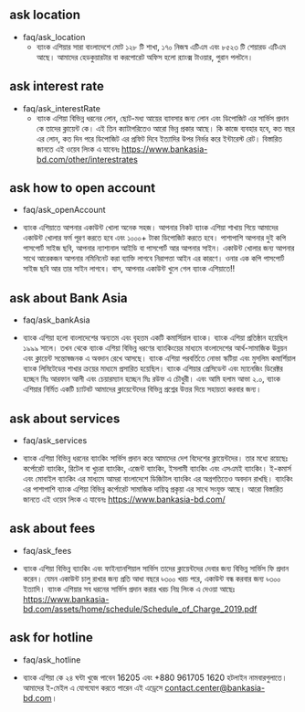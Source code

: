 ## ask location
* faq/ask_location
  - ব্যাংক এশিয়ার সারা বাংলাদেশে মোট ১২৮ টি শাখা, ১৭০ নিজস্ব এটিএম এবং ৮৫২৩ টি শেয়ারড এটিএম আছে। আমাদের হেডকুয়ারটার বা করপোরেট অফিস হলো র‍্যাংক্স টাওয়ার, পুরান পলটনে। 

## ask interest rate
* faq/ask_interestRate
  - ব্যাংক এশিয়া বিভিন্ন ধরনের লোন, ছোট-মধ্য আয়ের ব্যাবসার জন্য লোন এবং ডিপোজিট এর সার্ভিস প্রদান কে তাদের ক্লায়েন্ট কে। এই তিন ক্যাটাগরিতেও আরো ভিন্ন প্রকার আছে। কি কাজে ব্যবহার হবে, কত বছর এর লোন, কত দিন পরে ডিপোজিট এর প্রফিট দিবে ইত্যাদির উপর নির্ভর করে ইন্টারেস্ট রেট। বিস্তারিত জানতে এই ওয়েব লিংক এ যাবেনঃ https://www.bankasia-bd.com/other/interestrates

## ask how to open account
* faq/ask_openAccount
 - ব্যাংক এশিয়াতে আপনার একাউন্ট খোলা অনেক সহজ। আপনার নিকট ব্যাংক এশিয়া শাখায় গিয়ে আমাদের একাউন্ট খোলার ফর্ম পূরণ করতে হবে এবং ১০০০+ টাকা ডিপোজিট করতে হবে। পাশাপাশি আপনার দুই কপি পাসপোর্ট সাইজ ছবি, আপনার ন্যাশানাল আইডি বা পাসপোর্ট আর আপনার সাইন। একাউন্ট খোলার জন্য আপনার সাথে আরেকজন আপনার নমিনিনেট করা ব্যাক্তি লাগবে নিরাপত্তা আইন এর কারণে। ওনার এক  কপি পাসপোর্ট সাইজ ছবি আর তার সাইন লাগবে। বাস, আপনার একাউন্ট খুলে গেল ব্যাংক এশিয়াতে!!

## ask about Bank Asia
* faq/ask_bankAsia
 - ব্যাংক এশিয়া হলো বাংলাদেশের অন্যতম এবং বৃহত্তম একটি কমার্সিয়াল ব্যাংক। ব্যাংক এশিয়া প্রতিষ্ঠান হয়েছিল ১৯৯৯ সালে। তখন থেকে ব্যাংক এশিয়া বিভিন্ন ধরণের ব্যাংকিংয়ের মাধ্যমে বাংলাদেশের আর্থ-সামাজিক উন্নয়ন এবং ক্লায়েন্ট সন্তোষজনক এ অবদান রেখে আসছে। ব্যাংক এশিয়া পরবর্তিতে নোভা স্কটিয়া এবং মুসলিম কমার্শিয়াল ব্যাংক লিমিটেডের শাখার ক্রয়ের মাধ্যমে প্রসারিত হয়েছিল। ব্যাংক এশিয়ার প্রেসিডেন্ট এবং ম্যানেজিং ডিরেক্টর হচ্ছেন মিঃ আরফান আলী এবং চেয়ারম্যান হচ্ছেন মিঃ রউফ এ চৌধুরী। এবং আমি হলাম আভা ২.০, ব্যাংক এশিয়ার নির্মিত একটি চ্যাটবট আমাদের ক্লায়েন্টেদের বিভিন্ন প্রশ্নের উত্তর দিয়ে সহায়তা করবার জন্য। 

## ask about services
* faq/ask_services
 - ব্যাংক এশিয়া বিভিন্ন ধরনের ব্যাংকিং সার্ভিস প্রদান করে আমাদের দেশ বিদেশের ক্লায়েন্টদের। তার মধ্যে রয়েছেঃ কর্পোরেট ব্যাংকিং, রিটেল বা খুচরা ব্যাংকিং, এজেন্ট ব্যাংকিং, ইসলামী ব্যাংকিং এবং এসএমই ব্যাংকিং। ই-কমার্স এবং মোবাইল ব্যাংকিং এর মাধ্যমে আমরা বাংলাদেশে ডিজিটাল ব্যাংকিং এর অগ্রগতিতেও অবদান রাখছি। ব্যাংকিং এর পাশাপাশি ব্যাংক এশিয়া বিভিন্ন কর্পোরেট সামাজিক দায়িত্ব প্রকৃয়া এর সাথে সংযুক্ত আছে। আরো বিস্তারিত জানতে এই ওয়েব লিংক এ যাবেনঃ https://www.bankasia-bd.com/


## ask about fees
* faq/ask_fees
 - ব্যাংক এশিয়া বিভিন্ন ব্যাংকিং এবং ফাইন্যানশিয়াল সার্ভিস তাদের  ক্লায়েন্টদের দেবার জন্য বিভিন্ন সার্ভিস ফি প্রদান করেন। যেমন একাউন্ট চালু রাখার জন্য প্রতি আধা বছরে ৳৩০০ খরচ পরে,  একাউন্ট বন্ধ করবার জন্য ৳৩০০ ইত্যাদি। ব্যাংক এশিয়ার সব ধরনের সার্ভিস প্রদান করার খরচ নিম্ন লিংক এ দেওয়া আছেঃ https://www.bankasia-bd.com/assets/home/schedule/Schedule_of_Charge_2019.pdf

## ask for hotline
* faq/ask_hotline
- ব্যাংক এশিয়া কে ২৪ ঘন্টা খুজে পাবেন 16205 এবং +880 961705 1620 হটলাইন নামবারগুলাতে। আমাদের ই-মেইল এ যোগযোগ করতে পারেন এই এড্রেসে contact.center@bankasia-bd.com। 
